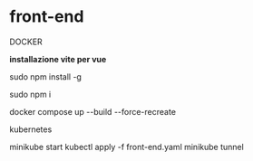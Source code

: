 # front-end

DOCKER

**installazione vite per vue**

sudo npm install -g

sudo npm i



docker compose up --build --force-recreate



kubernetes

minikube start
kubectl apply -f front-end.yaml
minikube tunnel
